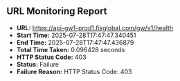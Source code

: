 ## URL Monitoring Report

- **URL:** https://api-gw1-prod1.fisglobal.com/gw/v1/health
- **Start Time:** 2025-07-28T17:47:47.340451
- **End Time:** 2025-07-28T17:47:47.436879
- **Total Time Taken:** 0.096428 seconds
- **HTTP Status Code:** 403
- **Status:** Failure
- **Failure Reason:** HTTP Status Code: 403
